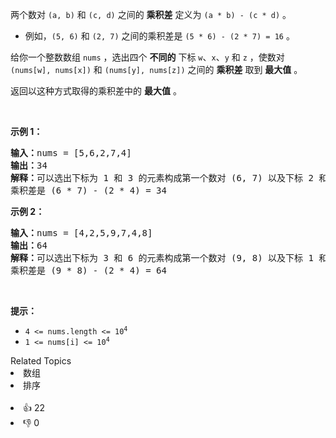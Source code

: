 <p>两个数对&nbsp;<code>(a, b)</code> 和 <code>(c, d)</code> 之间的 <strong>乘积差</strong> 定义为 <code>(a * b) - (c * d)</code> 。</p>

<ul> 
 <li>例如，<code>(5, 6)</code> 和 <code>(2, 7)</code> 之间的乘积差是 <code>(5 * 6) - (2 * 7) = 16</code> 。</li> 
</ul>

<p>给你一个整数数组 <code>nums</code> ，选出四个 <strong>不同的</strong> 下标 <code>w</code>、<code>x</code>、<code>y</code> 和 <code>z</code> ，使数对 <code>(nums[w], nums[x])</code> 和 <code>(nums[y], nums[z])</code> 之间的 <strong>乘积差</strong> 取到 <strong>最大值</strong> 。</p>

<p>返回以这种方式取得的乘积差中的 <strong>最大值</strong> 。</p>

<p>&nbsp;</p>

<p><strong>示例 1：</strong></p>

<pre><strong>输入：</strong>nums = [5,6,2,7,4]
<strong>输出：</strong>34
<strong>解释：</strong>可以选出下标为 1 和 3 的元素构成第一个数对 (6, 7) 以及下标 2 和 4 构成第二个数对 (2, 4)
乘积差是 (6 * 7) - (2 * 4) = 34
</pre>

<p><strong>示例 2：</strong></p>

<pre><strong>输入：</strong>nums = [4,2,5,9,7,4,8]
<strong>输出：</strong>64
<strong>解释：</strong>可以选出下标为 3 和 6 的元素构成第一个数对 (9, 8) 以及下标 1 和 5 构成第二个数对 (2, 4)
乘积差是 (9 * 8) - (2 * 4) = 64
</pre>

<p>&nbsp;</p>

<p><strong>提示：</strong></p>

<ul> 
 <li><code>4 &lt;= nums.length &lt;= 10<sup>4</sup></code></li> 
 <li><code>1 &lt;= nums[i] &lt;= 10<sup>4</sup></code></li> 
</ul>

<div><div>Related Topics</div><div><li>数组</li><li>排序</li></div></div><br><div><li>👍 22</li><li>👎 0</li></div>